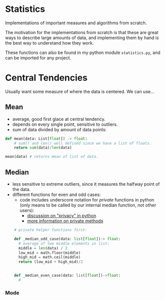 # Statistics
Implementations of important measures and algorithms from scratch. 

The motivation for the implementations from scratch is that these are great ways to describe large amounts of data, and implementing them by hand is the best way to understand how they work. 

These functions can also be found in my python module `statistics.py`, and can be imported for any project. 

# Central Tendencies

Usually want some measure of where the data is centered. We can use...

## Mean
- average, good first glace at central tendency. 
- depends on every single point, sensitive to outliers. 
- sum of data divided by amount of data points:
```python
def mean(data: List[float]) -> float:
    # sum() and len() well defined since we have a list of floats. 
    return sum(data)/len(data)

mean(data) # returns mean of list of data. 
```

## Median
- less sensitive to extreme outliers, since it measures the halfway point of the data. 
- different functions for even and odd cases:
  - code includes underscore notation for *private* functions in python (only means to be called by our internal median function, not other users):
    - [discussion on "privacy" in python](https://stackoverflow.com/questions/1547145/defining-private-module-functions-in-python)
    - [more information on private methods](https://www.geeksforgeeks.org/private-methods-in-python/)
```python
    # private helper functions first:

    def _median_odd_case(data: list[float])-> float:
      # average of two middle elements in list:
      middle = len(data) / 2
      low_mid = math.floor(middle)
      high_mid = math.ceil(middle)
      return (low_mid + high_mid)/2
    

    def _median_even_case(data: list[float])->float:
      # 
```

### Mode

